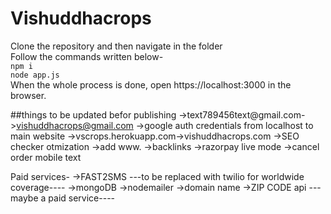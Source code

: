 # Vishuddhacrops

Clone the repository and then navigate in the folder\
Follow the commands written below-\
`npm i`\
`node app.js`\
When the whole process is done, open https://localhost:3000 in the browser.


##things to be updated befor publishing
->text789456text@gmail.com->vishuddhacrops@gmail.com
->google auth credentials from localhost to main website
->vscrops.herokuapp.com->vishuddhacrops.com
->SEO checker otmization
->add www.
->backlinks
->razorpay live mode
->cancel order mobile text




Paid services-
->FAST2SMS ---to be replaced with twilio for worldwide coverage----
->mongoDB
->nodemailer
->domain name
->ZIP CODE api ---maybe a paid service----  








